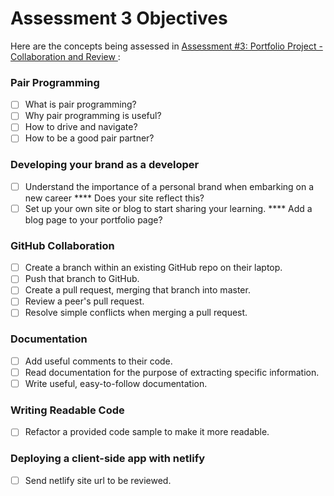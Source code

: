 # Assessment 3 Objectives

Here are the concepts being assessed in [Assessment #3: Portfolio Project - Collaboration and Review
](https://github.com/Techtonica/curriculum/blob/master/projects/portfolio/portfolio-webpage-3.md):

### Pair Programming
- [ ] What is pair programming?
- [ ] Why pair programming is useful?
- [ ] How to drive and navigate?
- [ ] How to be a good pair partner?

### Developing your brand as a developer
- [ ] Understand the importance of a personal brand when embarking on a new career **** Does your site reflect this?
- [ ] Set up your own site or blog to start sharing your learning.
**** Add a blog page to your portfolio page?

### GitHub Collaboration
- [ ] Create a branch within an existing GitHub repo on their laptop.
- [ ] Push that branch to GitHub.
- [ ] Create a pull request, merging that branch into master.
- [ ] Review a peer's pull request.
- [ ] Resolve simple conflicts when merging a pull request.

### Documentation
- [ ] Add useful comments to their code.
- [ ] Read documentation for the purpose of extracting specific information.
- [ ] Write useful, easy-to-follow documentation.

### Writing Readable Code
- [ ] Refactor a provided code sample to make it more readable.

### Deploying a client-side app with netlify
- [ ] Send netlify site url to be reviewed.
